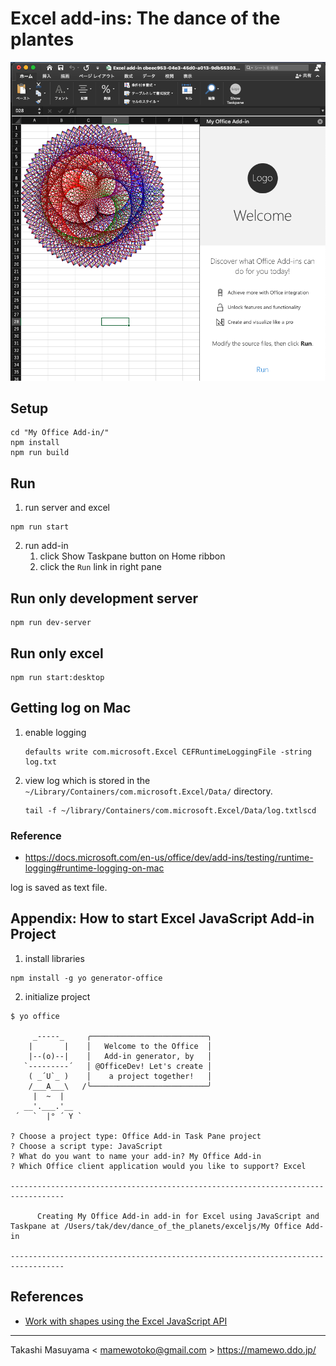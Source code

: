 Excel add-ins: The dance of the plantes
==========================================

![](image/dance.png)

Setup
-----

```
cd "My Office Add-in/"
npm install
npm run build
```

Run
-----

1. run server and excel

```
npm run start
```

2. run add-in
	1. click Show Taskpane button on Home ribbon
	2. click the `Run` link in right pane

Run only development server
---------------------------

```
npm run dev-server
```

Run only excel
---------------------------

```
npm run start:desktop
```

Getting log on Mac
-------------------

1. enable logging

	```
	defaults write com.microsoft.Excel CEFRuntimeLoggingFile -string log.txt
	```
2. view log which is stored in the `~/Library/Containers/com.microsoft.Excel/Data/` directory.

	```
	tail -f ~/library/Containers/com.microsoft.Excel/Data/log.txtlscd
	```

### Reference

* <https://docs.microsoft.com/en-us/office/dev/add-ins/testing/runtime-logging#runtime-logging-on-mac>

log is saved as text file.

Appendix: How to start Excel JavaScript Add-in Project
---------------------------------------------

1. install libraries

```
npm install -g yo generator-office
```

2. initialize project

```
$ yo office

     _-----_     ╭──────────────────────────╮
    |       |    │   Welcome to the Office  │
    |--(o)--|    │   Add-in generator, by   │
   `---------´   │ @OfficeDev! Let's create │
    ( _´U`_ )    │    a project together!   │
    /___A___\   /╰──────────────────────────╯
     |  ~  |
   __'.___.'__
 ´   `  |° ´ Y `

? Choose a project type: Office Add-in Task Pane project
? Choose a script type: JavaScript
? What do you want to name your add-in? My Office Add-in
? Which Office client application would you like to support? Excel

----------------------------------------------------------------------------------

      Creating My Office Add-in add-in for Excel using JavaScript and Taskpane at /Users/tak/dev/dance_of_the_planets/exceljs/My Office Add-in

----------------------------------------------------------------------------------
```

References
----------

* [Work with shapes using the Excel JavaScript API](https://docs.microsoft.com/en-us/office/dev/add-ins/excel/excel-add-ins-shapes)

----
Takashi Masuyama < mamewotoko@gmail.com >
<https://mamewo.ddo.jp/>
